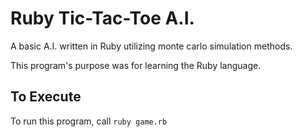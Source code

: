 # Ruby Tic-Tac-Toe A.I.
A basic A.I. written in Ruby utilizing monte carlo simulation methods.

This program's purpose was for learning the Ruby language.
## To Execute
To run this program, call `ruby game.rb`